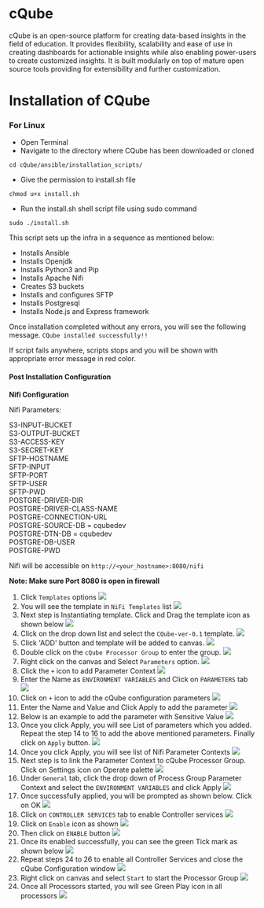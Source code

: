 # cQube
cQube is an open-source platform for creating data-based insights in the field of education. It provides flexibility, scalability and ease of use in creating dashboards for actionable insights while also enabling power-users to create customized insights. It is built modularly on top of mature open source tools providing for extensibility and further customization.


<h1>Installation of CQube</h1>
<h3>For Linux</h3>

- Open Terminal
- Navigate to the directory where CQube has been downloaded or cloned 
```
cd cQube/ansible/installation_scripts/
```
- Give the permission to install.sh file
```
chmod u+x install.sh
```
- Run the install.sh shell script file using sudo command
```
sudo ./install.sh
```
This script sets up the infra in a sequence as mentioned below:
  - Installs Ansible
  - Installs Openjdk
  - Installs Python3 and Pip
  - Installs Apache Nifi
  - Creates S3 buckets
  - Installs and configures SFTP
  - Installs Postgresql
  - Installs Node.js and Express framework

Once installation completed without any errors, you will see the following message. 
```CQube installed successfully!!``` 

If script fails anywhere, scripts stops and you will be shown with appropriate error message in red color.

<h4>Post Installation Configuration</h4> 

<b>Nifi Configuration</b>

Nifi Parameters:

S3-INPUT-BUCKET<br>
S3-OUTPUT-BUCKET<br> 
S3-ACCESS-KEY<br>
S3-SECRET-KEY<br>
SFTP-HOSTNAME<br> 
SFTP-INPUT<br>
SFTP-PORT<br>
SFTP-USER<br> 
SFTP-PWD<br> 
POSTGRE-DRIVER-DIR <br>
POSTGRE-DRIVER-CLASS-NAME<br>
POSTGRE-CONNECTION-URL<br>
POSTGRE-SOURCE-DB = cqubedev<br>
POSTGRE-DTN-DB = cqubedev<br>
POSTGRE-DB-USER<br>
POSTGRE-PWD<br>

Nifi will be accessible on `http://<your_hostname>:8080/nifi`

<b>Note: Make sure Port 8080 is open in firewall</b>

  1. Click `Templates` options <img src="images/menu-selection-.png">
  2. You will see the template in `NiFi Templates` list <img src="images/Templates-list.png">
  3. Next step is Instantiating template. Click and Drag the template icon as shown below <img src="images/import-template.png">
  4. Click on the drop down list and select the `CQube-ver-0.1` template. <img src="images/Select-template-into-nifi-ui.png">
  5. Click 'ADD' button and template will be added to canvas. <img src="images/import-template-selection.png">
  6. Double click on the `cQube Processor Group` to enter the group. <img src="images/successful-template-import.png">
  7. Right click on the canvas and Select `Parameters` option.  <img src="images/Paramter-option-select.png">
  8. Click the `+` icon to add Parameter Context <img src="images/Add-Paramter-context-select.png">
  9. Enter the Name as `ENVIRONMENT VARIABLES` and Click on  `PARAMETERS` tab <img src="images/Add-parameter-context name.png">
  10. Click on `+` icon to add the cQube configuration parameters <img src="images/Add-parameters.png">
  11. Enter the Name and Value and Click Apply to add the parameter <img src="images/Add-parameter-name-value.png">
  12. Below is an example to add the parameter with Sensitive Value <img src="images/Password-paramter-add.png">
  13. Once you click Apply, you will see List of parameters which you added. Repeat the step 14 to 16 to add the above mentioned parameters. Finally click on `Apply` button. <img src="images/Add-parameter-sucess.png">
  14. Once you click Apply, you will see list of Nifi Parameter Contexts <img src="images/parameter-contexts-list.png">
  15. Next step is to link the Parameter Context to cQube Processor Group. Click on Settings icon on Operate palette <img src="images/Select-settings.png">
  16. Under `General` tab, click the drop down of Process Group Parameter Context and select the `ENVIRONMENT VARIABLES` and click Apply <img src="images/Select-Parameter-context-name.png">
  17. Once successfully applied, you will be prompted as shown below. Click on OK <img src="images/Success-parameter-context.png">
  18. Click on `CONTROLLER SERVICES` tab to enable Controller services <img src="images/Controller-list.png">
  19. Click on `Enable` icon as shown <img src="images/Enable-controller-selection.png">
  20. Then click on `ENABLE` button <img src="images/Enable-Controllers.png">
  21. Once its enabled successfully, you can see the green Tick mark as shown below <img src="images/Enable-success.png">
  22. Repeat steps 24 to 26 to enable all Controller Services and close the cQube Configuration window <img src="images/Enable-success-all-controllers.png">
  23. Right click on canvas and select `Start` to start the Processor Group <img src="images/Start-all.png">
  24. Once all Processors started, you will see Green Play icon in all processors <img src="images/Success_start.png">
  
